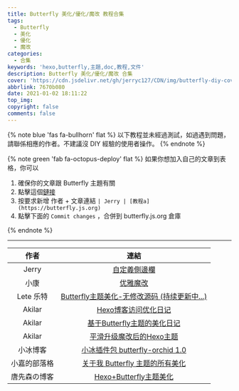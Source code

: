 ```yaml
---
title: Butterfly 美化/優化/魔改 教程合集
tags:
  - Butterfly
  - 美化
  - 優化
  - 魔改
categories:
  - 合集
keywords: 'hexo,butterfly,主題,doc,教程,文件'
description: Butterfly 美化/優化/魔改 合集
cover: 'https://cdn.jsdelivr.net/gh/jerryc127/CDN/img/butterfly-diy-cover.png'
abbrlink: 7670b080
date: 2021-01-02 18:11:22
top_img:
copyright: false
comments: false
---
```


{% note blue 'fas fa-bullhorn' flat %}
以下教程並未經過測試，如過遇到問題，請聯係相應的作者。不建議沒 DIY 經驗的使用者操作。
{% endnote %}

{% note green 'fab fa-octopus-deploy' flat %}
如果你想加入自己的文章到表格，你可以

1. 確保你的文章跟 Butterfly 主題有關
2. 點擊這個[鏈接](https://github.com/jerryc127/butterfly.js.org/edit/main/source/_posts/butterfly-collection.md)
3. 按要求新增 作者 + 文章連結 `| Jerry | [教程a](https://butterfly.js.org)`
4. 點擊下面的 `Commit changes` ，合併到 butterfly.js.org 倉庫

{% endnote %}

<hr>


| 作者  |                           連結                           |
| :---: | :------------------------------------------------------: |
| Jerry | [自定義側邊欄](https://butterfly.js.org/posts/ea33ab97/) |
| 小康  | [优雅魔改](https://www.antmoe.com/posts/a811d614/index.html) |
| Lete 乐特 | [Butterfly主题美化-无修改源码 (持续更新中...)](https://butterfly.lete114.top/article/Butterfly-config.html) |
|Akilar|[Hexo博客访问优化日记](https://akilar.top/posts/7c16c4bb/)|
|Akilar|[基于Butterfly主题的美化日记](https://akilar.top/posts/f99b208/)|
|Akilar|[平滑升级魔改后的Hexo主题](https://akilar.top/posts/bbf68ad4/)|
|小冰博客|[小冰插件包 butterfly-orchid 1.0](https://zfe.space/post/hexo-butterfly-orchid.html)|
|小嘉的部落格|[关于我 Butterfly 主题的所有美化](https://blog.imzjw.cn/posts/b74f504f/)|
|唐先森の博客|[Hexo+Butterfly主题美化](https://ethant.top/articles/hexo541u/)|

